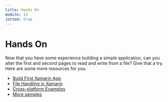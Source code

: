 ```yaml
---
title: Hands On
module: 13
jotted: true
---
```


# Hands On

Now that you have some experience building a simple application, can you alter the first and second pages to read and write from a file?  Give that a try.  Here are some more resources for you.

* [Build First Xamarin App](https://docs.microsoft.com/en-us/xamarin/get-started/first-app/?pivots=windows)
* [File Handling in Xamarin](https://docs.microsoft.com/en-us/xamarin/xamarin-forms/data-cloud/data/files?tabs=windows)
* [Cross-platform Examples](https://docs.microsoft.com/en-us/xamarin/cross-platform/samples/)
* [More samples](https://docs.microsoft.com/en-us/xamarin/xamarin-forms/samples/)

